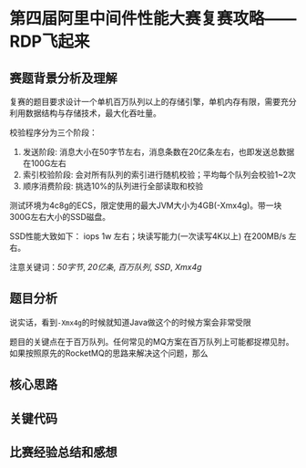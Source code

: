 # 第四届阿里中间件性能大赛复赛攻略——RDP飞起来

## 赛题背景分析及理解

复赛的题目要求设计一个单机百万队列以上的存储引擎，单机内存有限，需要充分利用数据结构与存储技术，最大化吞吐量。

校验程序分为三个阶段： 
1. 发送阶段: 消息大小在50字节左右，消息条数在20亿条左右，也即发送总数据在100G左右 
2. 索引校验阶段: 会对所有队列的索引进行随机校验；平均每个队列会校验1~2次 
3. 顺序消费阶段: 挑选10%的队列进行全部读取和校验

测试环境为4c8g的ECS，限定使用的最大JVM大小为4GB(-Xmx4g)。带一块300G左右大小的SSD磁盘。

SSD性能大致如下： iops 1w 左右；块读写能力(一次读写4K以上) 在200MB/s 左右。

注意关键词：*50字节*, *20亿条*, *百万队列*, *SSD*, *Xmx4g*

## 题目分析

说实话，看到`-Xmx4g`的时候就知道Java做这个的时候方案会非常受限

题目的关键点在于百万队列。任何常见的MQ方案在百万队列上可能都捉襟见肘。如果按照原先的RocketMQ的思路来解决这个问题，那么

## 核心思路

## 关键代码

## 比赛经验总结和感想


